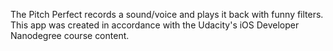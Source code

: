 The Pitch Perfect records a sound/voice and plays it back with funny filters. This app was created in accordance with the Udacity's iOS Developer Nanodegree course content.
